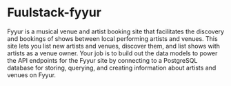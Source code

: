# Fuulstack-fyyur
Fyyur is a musical venue and artist booking site that facilitates the discovery and bookings of shows between local performing artists and venues. This site lets you list new artists and venues, discover them, and list shows with artists as a venue owner.  Your job is to build out the data models to power the API endpoints for the Fyyur site by connecting to a PostgreSQL database for storing, querying, and creating information about artists and venues on Fyyur.
